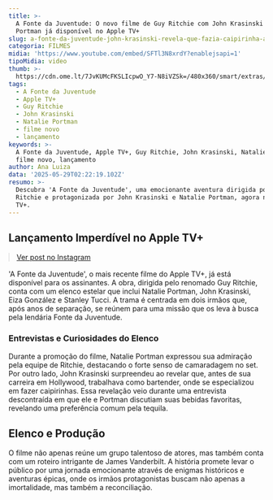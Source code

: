 ```yaml
---
title: >-
  A Fonte da Juventude: O novo filme de Guy Ritchie com John Krasinski e Natalie
  Portman já disponível no Apple TV+
slug: a-fonte-da-juventude-john-krasinski-revela-que-fazia-caipirinha-antes-de-atuar
categoria: FILMES
midia: 'https://www.youtube.com/embed/SFTl3N8xrdY?enablejsapi=1'
tipoMidia: video
thumb: >-
  https://cdn.ome.lt/7JvKUMcFKSLIcpwO_Y7-N8iVZSk=/480x360/smart/extras/conteudos/a-fonte-da-juventude.webp
tags:
  - A Fonte da Juventude
  - Apple TV+
  - Guy Ritchie
  - John Krasinski
  - Natalie Portman
  - filme novo
  - lançamento
keywords: >-
  A Fonte da Juventude, Apple TV+, Guy Ritchie, John Krasinski, Natalie Portman,
  filme novo, lançamento
author: Ana Luiza
data: '2025-05-29T02:22:19.102Z'
resumo: >-
  Descubra 'A Fonte da Juventude', uma emocionante aventura dirigida por Guy
  Ritchie e protagonizada por John Krasinski e Natalie Portman, agora no Apple
  TV+.
---
```


## Lançamento Imperdível no Apple TV+ 

<blockquote class="instagram-media" data-instgrm-permalink="https://www.instagram.com/reel/DKNm-SYMe3N/" data-instgrm-version="14" style="width:100%; max-width:540px; margin:1rem auto;"><a href="https://www.instagram.com/reel/DKNm-SYMe3N/">Ver post no Instagram</a></blockquote>

'A Fonte da Juventude', o mais recente filme do Apple TV+, já está disponível para os assinantes. A obra, dirigida pelo renomado Guy Ritchie, conta com um elenco estelar que inclui Natalie Portman, John Krasinski, Eiza González e Stanley Tucci. A trama é centrada em dois irmãos que, após anos de separação, se reúnem para uma missão que os leva à busca pela lendária Fonte da Juventude. 

### Entrevistas e Curiosidades do Elenco 

Durante a promoção do filme, Natalie Portman expressou sua admiração pela equipe de Ritchie, destacando o forte senso de camaradagem no set. Por outro lado, John Krasinski surpreendeu ao revelar que, antes de sua carreira em Hollywood, trabalhava como bartender, onde se especializou em fazer caipirinhas. Essa revelação veio durante uma entrevista descontraída em que ele e Portman discutiam suas bebidas favoritas, revelando uma preferência comum pela tequila. 

## Elenco e Produção 

O filme não apenas reúne um grupo talentoso de atores, mas também conta com um roteiro intrigante de James Vanderbilt. A história promete levar o público por uma jornada emocionante através de enigmas históricos e aventuras épicas, onde os irmãos protagonistas buscam não apenas a imortalidade, mas também a reconciliação.
